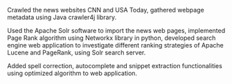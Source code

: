 Crawled the news websites CNN and USA Today, gathered webpage metadata using Java crawler4j library.

Used the Apache Solr software to import the news web pages, implemented Page Rank algorithm using Networkx library in python, developed search engine web application to investigate different ranking strategies of Apache Lucene and PageRank, using Solr search server. 

Added spell correction, autocomplete and snippet extraction functionalities using optimized algorithm to web application.
